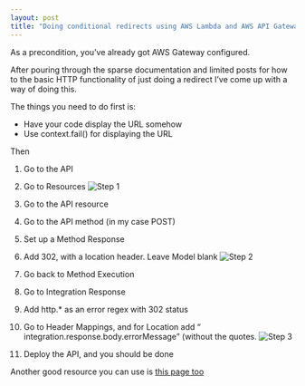 ```yaml
---
layout: post
title: "Doing conditional redirects using AWS Lambda and AWS API Gateway"
---
```


As a precondition, you’ve already got AWS Gateway configured.

After pouring through the sparse documentation and limited posts for how to the basic HTTP functionality of just doing a redirect I’ve come up with a way of doing this.

The things you need to do first is:

* Have your code display the URL somehow
* Use context.fail() for displaying the URL

Then 

1. Go to the API
2. Go to Resources
![Step 1](https://d3hs7z89jfjpsh.cloudfront.net/nolim1t.co/20160511/step1.png)

3. Go to the API resource
4. Go to the API method (in my case POST)
5. Set up a Method Response
6. Add 302, with a location header. Leave Model blank
![Step 2](https://d3hs7z89jfjpsh.cloudfront.net/nolim1t.co/20160511/step2.png)

7. Go back to Method Execution
8. Go to Integration Response
9. Add http.* as an error regex with 302 status
10. Go to Header Mappings, and for Location add “	integration.response.body.errorMessage” (without the quotes.
![Step 3](https://d3hs7z89jfjpsh.cloudfront.net/nolim1t.co/20160511/step3.png)

11. Deploy the API, and you should be done 

Another good resource you can use is [this page too](https://rpgreen.wordpress.com/2016/01/04/how-to-http-redirects-with-api-gateway-and-lambda/)
